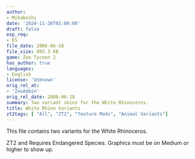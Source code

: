 ```yaml
---
author:
- Mikaboshi
date: '2024-11-26T01:00:00'
draft: false
exp_req:
- ES
file_date: 2006-06-18
file_size: 893.3 KB
game: Zoo Tycoon 2
has_author: true
languages:
- English
license: 'Unknown'
orig_rel_at:
- 'ZooAdmin'
orig_rel_date: 2006-06-18
summary: Two variant skins for the White Rhinoceros.
title: White Rhino Variants
zt2tags: [ "All", "ZT2", "Texture Mods", "Animal Variants"]
---
```

This file contains two variants for the White Rhinoceros.

ZT2 and Requires Endangered Species.  Graphics must be on Medium or higher to show up.